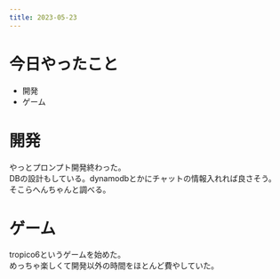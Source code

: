 ```yaml
---
title: 2023-05-23
---
```


# 今日やったこと
- 開発
- ゲーム

# 開発
やっとプロンプト開発終わった。  
DBの設計もしている。dynamodbとかにチャットの情報入れれば良さそう。  
そこらへんちゃんと調べる。

# ゲーム
tropico6というゲームを始めた。  
めっちゃ楽しくて開発以外の時間をほとんど費やしていた。